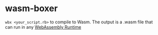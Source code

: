 # wasm-boxer

`wbx <your_script.rb>` to compile to Wasm. The output is a .wasm file that can run in any [WebAssembly Runtime](https://github.com/appcypher/awesome-wasm-runtimes)
